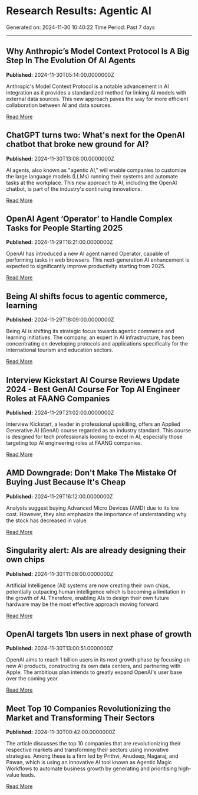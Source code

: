 # Research Results: Agentic AI
Generated on: 2024-11-30 10:40:22
Time Period: Past 7 days

---


## Why Anthropic’s Model Context Protocol Is A Big Step In The Evolution Of AI Agents
**Published:** 2024-11-30T05:14:00.0000000Z

Anthropic's Model Context Protocol is a notable advancement in AI integration as it provides a standardized method for linking AI models with external data sources. This new approach paves the way for more efficient collaboration between AI and data sources.

[Read More](https://www.forbes.com/sites/janakirammsv/2024/11/30/why-anthropics-model-context-protocol-is-a-big-step-in-the-evolution-of-ai-agents/)


## ChatGPT turns two: What's next for the OpenAI chatbot that broke new ground for AI?
**Published:** 2024-11-30T13:08:00.0000000Z

AI agents, also known as "agentic AI," will enable companies to customize the large language models (LLMs) running their systems and automate tasks at the workplace. This new approach to AI, including the OpenAI chatbot, is part of the industry's continuing innovations.

[Read More](https://www.msn.com/en-xl/africa/top-stories/chatgpt-turns-two-whats-next-for-the-openai-chatbot-that-broke-new-ground-for-ai/ar-AA1v1MXY)


## OpenAI Agent ‘Operator’ to Handle Complex Tasks for People Starting 2025
**Published:** 2024-11-29T16:21:00.0000000Z

OpenAI has introduced a new AI agent named Operator, capable of performing tasks in web browsers. This next-generation AI enhancement is expected to significantly improve productivity starting from 2025.

[Read More](https://www.eweek.com/news/openai-agent-handles-tasks-for-people/)


## Being AI shifts focus to agentic commerce, learning
**Published:** 2024-11-29T18:09:00.0000000Z

Being AI is shifting its strategic focus towards agentic commerce and learning initiatives. The company, an expert in AI infrastructure, has been concentrating on developing protocols and applications specifically for the international tourism and education sectors.


[Read More](https://businessdesk.co.nz/markets/announcements-generated-by-ai/being-ai-shifts-focus-to-agentic-commerce-learning)


## Interview Kickstart AI Course Reviews Update 2024 - Best GenAI Course For Top AI Engineer Roles at FAANG Companies
**Published:** 2024-11-29T21:02:00.0000000Z

Interview Kickstart, a leader in professional upskilling, offers an Applied Generative AI (GenAI) course regarded as an industry standard. This course is designed for tech professionals looking to excel in AI, especially those targeting top AI engineering roles at FAANG companies.


[Read More](https://sg.finance.yahoo.com/news/interview-kickstart-ai-course-reviews-210200885.html)


## AMD Downgrade: Don't Make The Mistake Of Buying Just Because It's Cheap
**Published:** 2024-11-29T16:12:00.0000000Z

Analysts suggest buying Advanced Micro Devices (AMD) due to its low cost. However, they also emphasize the importance of understanding why the stock has decreased in value.

[Read More](https://seekingalpha.com/article/4741194-amd-downgrade-dont-make-the-mistake-of-buying-just-because-its-cheap)


## Singularity alert: AIs are already designing their own chips
**Published:** 2024-11-30T11:08:00.0000000Z

Artificial Intelligence (AI) systems are now creating their own chips, potentially outpacing human intelligence which is becoming a limitation in the growth of AI. Therefore, enabling AIs to design their own future hardware may be the most effective approach moving forward.

[Read More](https://newatlas.com/ai-humanoids/3-mind-blowing-ways-ai-chip-design-singularity/)


## OpenAI targets 1bn users in next phase of growth
**Published:** 2024-11-30T13:00:51.0000000Z

OpenAI aims to reach 1 billion users in its next growth phase by focusing on new AI products, constructing its own data centers, and partnering with Apple. The ambitious plan intends to greatly expand OpenAI's user base over the coming year.

[Read More](https://www.msn.com/en-gb/money/topstories/openai-targets-1bn-users-in-next-phase-of-growth/ar-AA1v1YxT)


## Meet Top 10 Companies Revolutionizing the Market and Transforming Their Sectors
**Published:** 2024-11-30T00:42:00.0000000Z

The article discusses the top 10 companies that are revolutionizing their respective markets and transforming their sectors using innovative strategies. Among these is a firm led by Prithvi, Anudeep, Nagaraj, and Pawan, which is using an innovative AI tool known as Agentic Magic Workflows to automate business growth by generating and prioritising high-value leads.


[Read More](https://news.webindia123.com/news/Articles/Business/20241129/4260955.html)
